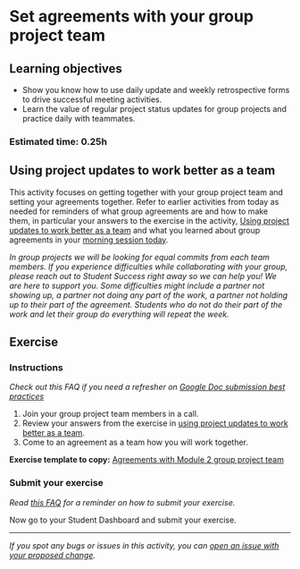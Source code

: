 # Set agreements with your group project team

## Learning objectives

- Show you know how to use daily update and weekly retrospective forms to drive successful meeting activities.
- Learn the value of regular project status updates for group projects and practice daily with teammates.

### **Estimated time**: 0.25h

## Using project updates to work better as a team

This activity focuses on getting together with your group project team and setting your agreements together. Refer to earlier activities from today as needed for reminders of what group agreements are and how to make them, in particular your answers to the exercise in the activity, [Using project updates to work better as a team](https://github.com/matovu-farid/curriculum-professional-skills/blob/main/becoming-a-remote-professional/using-project-updates-to-work-better-as-a-team.md) and what you learned about group agreements in your [morning session today](https://github.com/matovu-farid/curriculum-professional-skills/blob/main/becoming-a-remote-professional/morning-session-making-strong-teams-part-1.md).

_In group projects we will be looking for equal commits from each team members. If you experience difficulties while collaborating with your group, please reach out to Student Success right away so we can help you! We are here to support you. Some difficulties might include a partner not showing up, a partner not doing any part of the work, a partner not holding up to their part of the agreement. Students who do not do their part of the work and let their group do everything will repeat the week._

## Exercise

### Instructions

_Check out this FAQ if you need a refresher on [Google Doc submission best practices](https://microverse.zendesk.com/hc/en-us/articles/360063156813)_

1. Join your group project team members in a call.
2. Review your answers from the exercise in [using project updates to work better as a team](using-project-updates-to-work-better-as-a-team.md).
3. Come to an agreement as a team how you will work together.

**Exercise template to copy:** [Agreements with Module 2 group project team](https://docs.google.com/document/d/1O0q7AUijv8bdb1Lv8TifemYOWzJBkT0r1IpmfgEGX3I/edit#)

### Submit your exercise

_Read [this FAQ](https://microverse.zendesk.com/hc/en-us/articles/360061344234) for a reminder on how to submit your exercise._

Now go to your Student Dashboard and submit your exercise.

---

_If you spot any bugs or issues in this activity, you can [open an issue with your proposed change](https://github.com/microverseinc/curriculum-transversal-skills/blob/main/git-github/articles/open_issue.md)._
